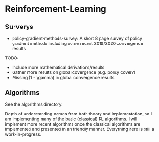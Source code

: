 # Reinforcement-Learning

## Surverys

* policy-gradient-methods-survey: A short 8 page survey of policy gradient methods including some recent 2019/2020 convergence results

TODO:
* Include more mathematical derivations/results
* Gather more results on global covergence (e.g. policy cover?)
* Missing (1 - \gamma) in global convergence results

## Algorithms

See the algorithms directory.

Depth of understanding comes from both theory and implementation, so I am implementing many of the basic (classical) RL algorithms. I will implement more recent algorithms once the classical algorithms are implemented and presented in an friendly manner. Everything here is still a work-in-progress.
